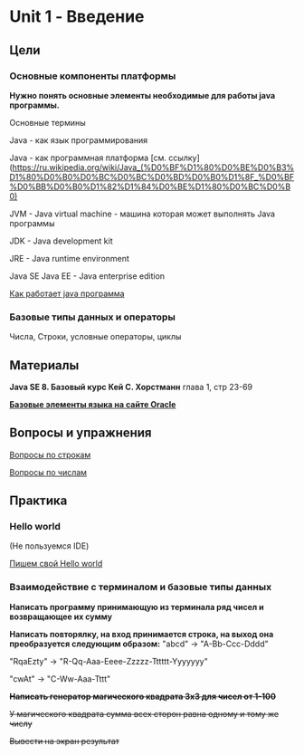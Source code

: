# Unit 1 - Введение

## Цели
### Основные компоненты платформы

**Нужно понять основные элементы необходимые для работы java программы.** 

Основные термины

Java - как язык программирования 

Java - как  программная платформа [см. ссылку](https://ru.wikipedia.org/wiki/Java_(%D0%BF%D1%80%D0%BE%D0%B3%D1%80%D0%B0%D0%BC%D0%BC%D0%BD%D0%B0%D1%8F_%D0%BF%D0%BB%D0%B0%D1%82%D1%84%D0%BE%D1%80%D0%BC%D0%B0)

JVM - Java virtual machine - машина которая может выполнять Java программы

JDK - Java development kit

JRE - Java runtime environment

Java SE 
Java EE - Java enterprise edition

[Как работает java программа](https://docs.oracle.com/javase/tutorial/getStarted/intro/definition.html "Введение1")

### Базовые типы данных и операторы

Числа, Строки, условные операторы, циклы
 


## Материалы 

**Java SE 8. Базовый курс Кей С. Хорстманн** глава 1, стр 23-69

[**Базовые элементы языка на сайте Oracle**](https://docs.oracle.com/javase/tutorial/java/nutsandbolts/index.html "Базовые элементы языка")

## Вопросы и упражнения
[Вопросы по строкам](https://docs.oracle.com/javase/tutorial/java/data/QandE/characters-questions.html)

[Вопросы по числам](https://docs.oracle.com/javase/tutorial/java/data/QandE/numbers-questions.html)

## Практика
### Hello world
(Не пользуемся IDE)

[Пишем свой Hello world](https://docs.oracle.com/javase/tutorial/getStarted/cupojava/index.html "Пишем первую программу")

### Взаимодействие с терминалом и базовые типы данных
**Написать программу принимающую из терминала ряд чисел и возвращающее их сумму** 

**Написать повторялку, на вход принимается строка, на выход она преобразуется следующим образом:**
"abcd" -> "A-Bb-Ccc-Dddd"

"RqaEzty" -> "R-Qq-Aaa-Eeee-Zzzzz-Tttttt-Yyyyyyy"

"cwAt" -> "C-Ww-Aaa-Tttt"

~~**Написать генератор магического квадрата 3x3 для чисел от 1-100**~~

~~У магического квадрата сумма всех сторон равна одному и тому же числу~~ 

~~Вывести на экран результат~~




